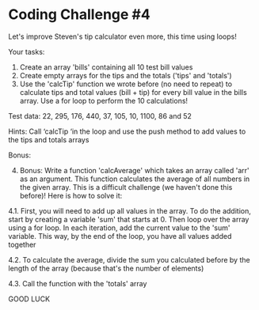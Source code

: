 # Coding Challenge #4
Let's improve Steven's tip calculator even more, this time using loops!

Your tasks:
1. Create an array 'bills' containing all 10 test bill values
2. Create empty arrays for the tips and the totals ('tips' and 'totals')
3. Use the 'calcTip' function we wrote before (no need to repeat) to calculate 
tips and total values (bill + tip) for every bill value in the bills array. Use a for
loop to perform the 10 calculations!

Test data: 22, 295, 176, 440, 37, 105, 10, 1100, 86 and 52

Hints: Call ‘calcTip ‘in the loop and use the push method to add values to the 
tips and totals arrays 

Bonus:

4. Bonus: Write a function 'calcAverage' which takes an array called 'arr' as 
an argument. This function calculates the average of all numbers in the given 
array. This is a difficult challenge (we haven't done this before)! Here is how to 
solve it:

4.1. First, you will need to add up all values in the array. To do the addition, 
start by creating a variable 'sum' that starts at 0. Then loop over the 
array using a for loop. In each iteration, add the current value to the 
'sum' variable. This way, by the end of the loop, you have all values 
added together

4.2. To calculate the average, divide the sum you calculated before by the 
length of the array (because that's the number of elements)

4.3. Call the function with the 'totals' array

GOOD LUCK
